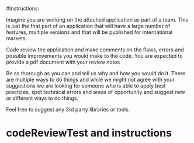 #Instructions:

Imagine you are working on the attached application as part of a team. This is just the first part of an application that will have a large number of features, multiple versions and that will be published for international markets.

Code review the application and make comments on the flaws, errors and possible improvements you would make to the code.  You are expected to provide a pdf document with your review notes

Be as thorough as you can and tell us why and how you would do it. There are multiple ways to do things and while we might not agree with your suggestions we are looking for someone who is able to apply best practices, spot technical errors and areas of opportunity and suggest new or different ways to do things.

Feel free to suggest any 3rd party libraries or tools.
# codeReviewTest and instructions
